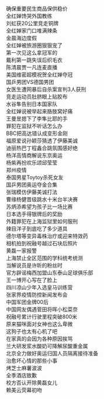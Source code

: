 确保重要民生商品保供稳价  
全红婵馋哭外国教练  
刘虹获20公里竞走铜牌  
全红婵家门口堆满辣条  
金晨海边度假  
全红婵被旅游圈狠狠宠了  
第一次见这么拿冠军的  
戴利第一跳失误后织毛衣  
陈清晨贾一凡连麦直播  
美国维密超模祝贺全红婵夺冠  
国乒男团VS德国男团  
女医生遭网暴后自杀案宣判3人获刑  
竞走运动员肚脐眼上贴胶布  
水谷隼告别日本国家队  
全红婵说被举起来胳肢窝好痛  
王曼昱摁下了李隼比耶的手  
罪犯在监狱不听话怎么办  
BBC把高达错认成变形金刚  
福原爱说孙颖莎猜透了伊藤美诚  
迪丽热巴丁程鑫合跳氛围感好绝  
杨洋高情商解说东京奥运  
杨紫再扮欢乐颂邱莹莹  
郑州疫情  
泰国男星Toytoy杀死女友  
国乒男团奥运夺金合集  
张瑞模仿伊藤美诚打法  
曹缘杨健晋级跳水十米台半决赛  
苏炳添希望为孩子比一场比赛  
日本选手得银牌后的奖励  
外籍罪犯在上海监狱里如何服刑  
辣目洋子到底吃了多少道具  
德尔塔等变异毒株治疗或迎来特效药  
相机拍到祝融号越过石块后照片  
黄磊一家报警  
上海禁止全区范围的学科统考统测  
当解说员是许昕的粉丝时  
官方辟谣梅西加盟山东泰山足球俱乐部  
王一博开心写在了脸上  
四川凉山少年入选皇马训练营  
张家界疫情防控新闻发布会  
中国军团金牌00后  
中国网友偶遇菅田将晖小松菜奈  
祝融号累计行驶里程突破800米  
原来猫咪面对女神也这么卑微  
这狗子也太有心机了吧  
在家真的会因为各种原因挨骂  
兰大研发浆水酸奶可降解尿酸重金属  
北京全力做好奥运归国人员隔离接待准备  
治愈坏心情的那些小事  
烤芝士麻薯波波  
全季酒店致歉  
校方否认开除黄磊女儿  
赖美云荧幕初吻  
